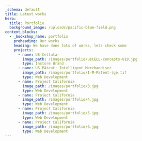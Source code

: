 ```yaml
---
_schema: default
title: Latest works
hero:
  title: Portfolio
  background_image: /uploads/pacific-blue-field.png
content_blocks:
  - _bookshop_name: portfolio
    preheading: Our works
    heading: We have done lots of works, lets check some
    projects:
      - name: US Cellular
        image_path: /images/portfolio/usCELL-concepts-019.jpg
        type: Instore Brand
      - name: US PAtent: Intelligent Merchandiser
        image_path: /images/portfolio/I-M-Patent-lge.tif
        type: Web Development
      - name: Project California
        image_path: /images/portfolio/3.jpg
        type: Web Development
      - name: Project California
        image_path: /images/portfolio/4.jpg
        type: Web Development
      - name: Project California
        image_path: /images/portfolio/5.jpg
        type: Web Development
      - name: Project California
        image_path: /images/portfolio/6.jpg
        type: Web Development
---
```


